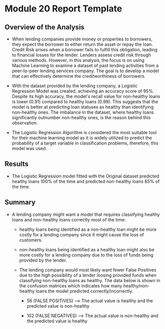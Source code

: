 # Module 20 Report Template

## Overview of the Analysis

* When lending companies provide money or properties to borrowers, they expect the borrower to either return the asset or repay the loan. Credit Risk arises when a borrower fails to fulfill this obligation, leading to financial losses for the lender. Lenders assess credit risk through various methods. However, in this analysis, the focus is on using Machine Learning to examine a dataset of past lending activities from a peer-to-peer lending services company. The goal is to develop a model that can effectively determine the creditworthiness of borrowers.

* With the dataset provided by the lending company, a Logistic Regression Model was created, achieving an accuracy score of 95%. Despite its high accuracy, the model's recall value for non-healthy loans is lower (0.91) compared to healthy loans (0.99). This suggests that the model is better at predicting loan statuses as healthy than identifying non-healthy ones. The imbalance in the dataset, where healthy loans significantly outnumber non-healthy ones, is the reason behind this observation.

* The Logistic Regression Algorithm is considered the most suitable tool for their machine learning model as it is widely utilized to predict the probability of a target variable in classification problems, therefore, this model was used.

## Results

* The Logistic Regression model fitted with the Original dataset predicted healthy loans 100% of the time and predicted non-healthy loans 85% of the time.

## Summary

* A lending company might want a model that requires classifying healthy loans and non-healthy loans correctly most of the time:

  * healthy loans being identified as a non-healthy loan might be more costly for a lending company since it might cause the loss of customers.

  * non-healthy loans being identified as a healthy loan might also be more costly for a lending company due to the loss of funds being provided by the lender.

  * The lending company would most likely want fewer False Positives due to the high possibility of a lender loosing provided funds when classifying non-healthy loans as healthy. The data below is shown in the confusion matrices which indicates how many healthy/non-healthy loans the model predicted correctly/incorrectly.

    * 56 (FALSE POSITIVES) --> The actual value is healthy and the predicted value is non-healthy

    * 102 (FALSE NEGATIVES) --> The actual value is non-healthy and the predicted value is healthy

